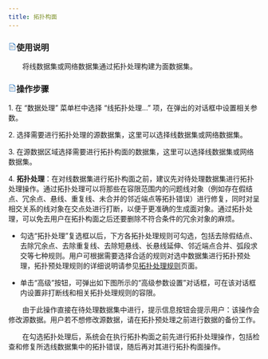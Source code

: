 ```yaml
---
title: 拓扑构面
---
```


### ![](img/read.gif)使用说明

　　将线数据集或网络数据集通过拓扑处理构建为面数据集。

### ![](img/read.gif)操作步骤
1\.  在 “数据处理” 菜单栏中选择 “线拓扑处理...” 项，在弹出的对话框中设置相关参数。

2\.  选择需要进行拓扑处理的源数据集，这里可以选择线数据集或网络数据集。

3\.  在源数据区域选择需要进行拓扑构面的数据集，这里可以选择线数据集或网络数据集。

4\.  **拓扑处理**：在对线数据集进行拓扑构面之前，建议先对待处理数据集进行拓扑处理操作。通过拓扑处理可以将那些在容限范围内的问题线对象（例如存在假结点、冗余点、悬线、重复线、未合并的邻近端点等拓扑错误）进行修复，同时对呈相交关系的线对象在交点处进行打断，以便于更准确的生成面对象。通过拓扑处理，可以免去用户在拓扑构面之后还要删除不符合条件的冗余对象的麻烦。

*  勾选“拓扑处理”复选框以后，下方各拓扑处理规则可勾选，包括去除假结点、去除冗余点、去除重复线、去除短悬线、长悬线延伸、邻近端点合并、弧段求交等七种规则。用户可根据需要选择合适的规则对选中数据集进行拓扑预处理，拓扑预处理规则的详细说明请参见[拓扑处理规则](TopoProcess.html)页面。

*  单击“高级”按钮，可弹出如下图所示的“高级参数设置”对话框，可在该对话框内设置非打断线和相关拓扑处理规则的容限。

　　由于此操作直接在待处理数据集中进行，提示信息按钮会提示用户：该操作会修改源数据。用户若不想修改源数据，请在拓扑预处理之前进行数据的备份工作。

　　在勾选拓扑处理后，系统会在执行拓扑构面之前先进行拓扑处理操作，包括检查和修复所选线数据集中的拓扑错误，随后再对其进行拓扑构面操作。


